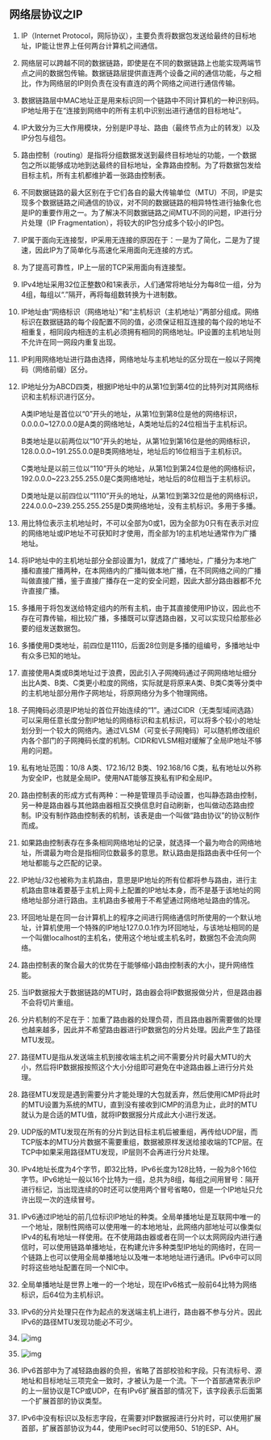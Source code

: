 ## 网络层协议之IP

1. IP（Internet Protocol，网际协议），主要负责将数据包发送给最终的目标地址，IP能让世界上任何两台计算机之间通信。

2. 网络层可以跨越不同的数据链路，即使是在不同的数据链路上也能实现两端节点之间的数据包传输。数据链路层提供直连两个设备之间的通信功能，与之相比，作为网络层的IP则负责在没有直连的两个网络之间进行通信传输。

3. 数据链路层中MAC地址正是用来标识同一个链路中不同计算机的一种识别码。IP地址用于在“连接到网络中的所有主机中识别出进行通信的目标地址”。

4. IP大致分为三大作用模块，分别是IP寻址、路由（最终节点为止的转发）以及IP分包与组包。

5. 路由控制（routing）是指将分组数据发送到最终目标地址的功能，一个数据包之所以能够成功地到达最终的目标地址，全靠路由控制。为了将数据包发给目标主机，所有主机都维护着一张路由控制表。

6. 不同数据链路的最大区别在于它们各自的最大传输单位（MTU）不同，IP是实现多个数据链路之间通信的协议，对不同的数据链路的相异特性进行抽象化也是IP的重要作用之一。为了解决不同数据链路之间MTU不同的问题，IP进行分片处理（IP Fragmentation），将较大的IP包分成多个较小的IP包。

7. IP属于面向无连接型，IP采用无连接的原因在于：一是为了简化，二是为了提速，因此IP为了简单化与高速化采用面向无连接的方式。

8. 为了提高可靠性，IP上一层的TCP采用面向有连接型。

9. IPv4地址采用32位正整数0和1来表示，人们通常将地址分为每8位一组，分为4组，每组以“.”隔开，再将每组数转换为十进制数。

10. IP地址由“网络标识（网络地址）”和“主机标识（主机地址）”两部分组成。网络标识在数据链路的每个段配置不同的值，必须保证相互连接的每个段的地址不相重复，相同段内相连的主机必须拥有相同的网络地址。IP设置的主机地址则不允许在同一网段内重复出现。

11. IP利用网络地址进行路由选择，网络地址与主机地址的区分现在一般以子网掩码（网络前缀）区分。

12. IP地址分为ABCD四类，根据IP地址中的从第1位到第4位的比特列对其网络标识和主机标识进行区分。

    A类IP地址是首位以“0”开头的地址，从第1位到第8位是他的网络标识，0.0.0.0~127.0.0.0是A类的网络地址，A类地址后的24位相当于主机标识。

    B类地址是以前两位以“10”开头的地址，从第1位到第16位是他的网络标识，128.0.0.0~191.255.0.0是B类网络地址，地址后的16位相当于主机标识。

    C类地址是以前三位以“110”开头的地址，从第1位到第24位是他的网络标识，192.0.0.0~223.255.255.0是C类网络地址，地址后的8位相当于主机标识。

    D类地址是以前四位以“1110”开头的地址，从第1位到第32位是他的网络标识，224.0.0.0~239.255.255.255是D类网络地址，没有主机标识。多用于多播。

13. 用比特位表示主机地址时，不可以全部为0或1，因为全部为0只有在表示对应的网络地址或IP地址不可获知时才使用，而全部为1的主机地址通常作为广播地址。

14. 将IP地址中的主机地址部分全部设置为1，就成了广播地址，广播分为本地广播和直接广播两种，在本网络内的广播叫做本地广播，在不同网络之间的广播叫做直接广播，鉴于直接广播存在一定的安全问题，因此大部分路由器都不允许直接广播。

15. 多播用于将包发送给特定组内的所有主机，由于其直接使用IP协议，因此也不存在可靠传输，相比较广播，多播既可以穿透路由器，又可以实现只给那些必要的组发送数据包。

16. 多播使用D类地址，前四位是1110，后面28位则是多播的组编号，多播地址中有众多已知的地址。

17. 直接使用A类或B类地址过于浪费，因此引入子网掩码通过子网网络地址细分出比A类、B类、C类更小粒度的网络，实际就是将原来A类、B类C类等分类中的主机地址部分用作子网地址，将原网络分为多个物理网络。

18. 子网掩码必须是IP地址的首位开始连续的“1”。通过CIDR（无类型域间选路）可以采用任意长度分割IP地址的网络标识和主机标识，可以将多个较小的地址划分到一个较大的网络内。通过VLSM（可变长子网掩码）可以随机修改组织内各个部门的子网掩码长度的机制。CIDR和VLSM相对缓解了全局IP地址不够用的问题。

19. 私有地址范围：10/8 A类、172.16/12 B类、192.168/16 C类，私有地址以外称为安全IP，也就是全局IP。使用NAT能够互换私有IP和全局IP。

20. 路由控制表的形成方式有两种：一种是管理员手动设置，也叫静态路由控制，另一种是路由器与其他路由器相互交换信息时自动刷新，也叫做动态路由控制。IP没有制作路由控制表的机制，该表是由一个叫做“路由协议”的协议制作而成。

21. 如果路由控制表存在多条相同网络地址的记录，就选择一个最为吻合的网络地址，所谓最为吻合是指相同位数最多的意思。默认路由是指路由表中任何一个地址都能与之匹配的记录。

22. IP地址/32也被称为主机路由，意思是IP地址的所有位都将参与路由，进行主机路由意味着要基于主机上网卡上配置的IP地址本身，而不是基于该地址的网络地址部分进行路由。主机路由多被用于不希望通过网络地址路由的情况。

23. 环回地址是在同一台计算机上的程序之间进行网络通信时所使用的一个默认地址，计算机使用一个特殊的IP地址127.0.0.1作为环回地址，与该地址相同的是一个叫做localhost的主机名，使用这个地址或主机名时，数据包不会流向网络。

24. 路由控制表的聚合最大的优势在于能够缩小路由控制表的大小，提升网络性能。

25. 当IP数据报大于数据链路的MTU时，路由器会将IP数据报做分片，但是路由器不会将切片重组。

26. 分片机制的不足在于：加重了路由器的处理负荷，而且路由器所需要做的处理也越来越多，因此并不希望路由器进行IP数据包的分片处理。因此产生了路径MTU发现。

27. 路径MTU是指从发送端主机到接收端主机之间不需要分片时最大MTU的大小，然后将IP数据报按照这个大小分组即可避免在中途路由器上进行分片处理。

28. 路径MTU发现是遇到需要分片才能处理的大包就丢弃，然后使用ICMP将此时的MTU设置为系统的MTU，直到没有接收到ICMP的消息为止，此时的MTU就认为是合适的MTU值，就将IP数据报分片成此大小进行发送。

29. UDP版的MTU发现在所有的分片到达目标主机后被重组，再传给UDP层，而TCP版本的MTU分片数据不需要重组，数据被原样发送给接收端的TCP层。在TCP中如果采用路径MTU发现，IP层则不会再进行分片处理。

30. IPv4地址长度为4个字节，即32比特，IPv6长度为128比特，一般为8个16位字节。IPv6地址一般以16个比特为一组，总共为8组，每组之间用冒号：隔开进行标记，当出现连续的0时还可以使用两个冒号省略0，但是一个IP地址只允许出现一次的连续冒号。

31. IPv6通过IP地址的前几位标识IP地址的种类。全局单播地址是互联网中唯一的一个地址，限制性网络可以使用唯一的本地地址，此网络内部地址可以像类似IPv4的私有地址一样使用。在不使用路由器或者在同一个以太网网段内进行通信时，可以使用链路单播地址，在构建允许多种类型IP地址的网络时，在同一个链路上也可以使用全局单播地址以及唯一本地地址进行通讯。IPv6中可以同时将这些地址配置在同一个NIC中。

32. 全局单播地址是世界上唯一的一个地址，现在IPv6格式一般前64比特为网络标识，后64位为主机标识。

33. IPv6的分片处理只在作为起点的发送端主机上进行，路由器不参与分片。因此IPv6的路径MTU发现功能必不可少。

34. ![img](https://images2018.cnblogs.com/blog/1090410/201805/1090410-20180525163922305-594383575.png)

35. ![img](https://images2018.cnblogs.com/blog/1090410/201805/1090410-20180525182659339-30491458.png)

36. IPv6首部中为了减轻路由器的负担，省略了首部校验和字段。只有流标号、源地址和目标地址三项完全一致时，才被认为是一个流。下一个首部通常表示IP的上一层协议是TCP或UDP，在有IPv6扩展首部的情况下，该字段表示后面第一个扩展首部的协议类型。

37. IPv6中没有标识以及标志字段，在需要对IP数据报进行分片时，可以使用扩展首部，扩展首部协议为44，使用IPsec时可以使用50、51的ESP、AH。